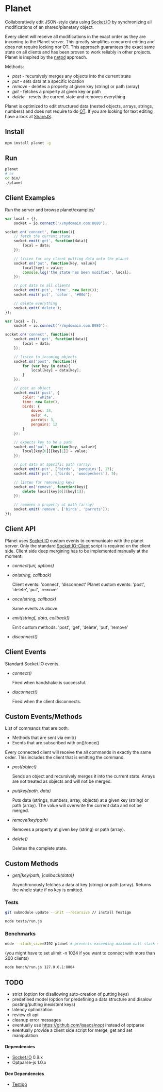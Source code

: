 # Planet

Collaboratively edit JSON-style data using 
[Socket.IO](https://github.com/LearnBoost/socket.io) by
synchronizing all modifications of an shared/planetary object.

Every client will receive all modifications in the exact order 
as they are incoming to the Planet server. This greatly simplifies
concurent editing and does not require locking nor OT.
This approach guarantees the exact same state on all clients
and has been proven to work reliably in other projects.
Planet is inspired by the [netpd](http://www.netpd.org/) approach.

Methods:
  - *post* - recursively merges any objects into the current state
  - *put* - sets data at a specific location
  - *remove* - deletes a property at given key (string) or path (array)
  - *get* - fetches a property at given key or path
  - *delete* - resets the current state and removes everything

Planet is optimized to edit structured data (nested objects, arrays, strings, numbers) 
and does not require to do [OT](http://en.wikipedia.org/wiki/Operational_transformation).
If you are looking for text editing have a look at 
[ShareJS](https://github.com/josephg/ShareJS).


Install
-------

```bash
npm install planet -g
```


Run
---

```bash
planet
# or
cd bin/
./planet
```

Client Examples
---------------

Run the server and browse planet/examples/


```javascript
var local = {},
	socket = io.connect('//mydomain.com:8080');

socket.on('connect', function(){
	// fetch the current state
	socket.emit('get', function(data){
		local = data;
	});

	// listen for any client putting data onto the planet
	socket.on('put', function(key, value){
		local[key] = value;
		console.log('the state has been modified', local);
	});

	// put data to all clients
	socket.emit('put', 'time', new Date());
	socket.emit('put', 'color', '#00d');

	// delete everything
	socket.emit('delete');
});
```

```javascript
var local = {},
	socket = io.connect('//mydomain.com:8080');

socket.on('connect', function(){
	socket.emit('get', function(data){
		local = data;
	});

	// listen to incoming objects
	socket.on('post', function(){
		for (var key in data){
			local[key] = data[key];
		}
	});

	// post an object
	socket.emit('post', {
		color: 'white',
		time: new Date(),
		birds: {
			doves: 34,
			owls: 4,
			parrots: 3,
			penguins: 12
		}
	});

	// expects key to be a path
	socket.on('put', function(key, value){
		local[key[0]][key[1]] = value;
	});

	// put data at specific path (array)
	socket.emit('put', ['birds', 'penguins'], 13);
	socket.emit('put', ['birds', 'woodpeckers'], 5);

	// listen for removeing keys
	socket.on('remove', function(key){
		delete local[key[0]][key[1]];
	});

	// removes a property at path (array)
	socket.emit('remove', ['birds', 'parrots']);
});
```


Client API
----------

Planet uses [Socket.IO](https://github.com/LearnBoost/socket.io) 
custom events to communicate with the planet server. 
Only the standard [Socket.IO-Client](https://github.com/LearnBoost/socket.io-client)
script is required on the client side. Client side deep mergining
has to be implemented manually at the moment. 

- *connect(uri, options)*

- *on(string, callback)*

  Client events: 'connect', 'disconnect'
  Planet custom events: 'post', 'delete', 'put', 'remove'

- *once(string, callback)*

  Same events as above

- *emit(string[, data, callback])*

  Emit custom methods: 'post', 'get', 'delete', 'put', 'remove'

- *disconnect()*


Client Events
-------------

Standard Socket.IO events.

- *connect()*

  Fired when handshake is successful.

- *disconnect()*

  Fired when the client disconnects.


Custom Events/Methods
---------------------

List of commands that are both:
  - Methods that are sent via emit()
  - Events that are subscribed with on()/once()

Every connected client will receive the all commands in exactly the same order.
This includes the client that is emitting the command.

- *post(object)*

  Sends an object and recursively merges it into the current state. 
  Arrays are not treated as objects and will not be merged.

- *put(key/path, data)*

  Puts data (strings, numbers, array, objects) at a given key (string) or path (array).
  The value will overwrite the current data and not be merged.

- *remove(key/path)*

  Removes a property at given key (string) or path (array).

- *delete()*

  Deletes the complete state.


Custom Methods
--------------

- *get([key/path, ]callback(data))*

  Asynchronously fetches a data at key (string) or path (array).
  Returns the whole state if no key is omitted.


### Tests

```bash
git submodule update --init --recursive // install Testigo

node tests/run.js
```

### Benchmarks
```bash
node --stack_size=8192 planet # prevents exceeding maximum call stack size
```

(you might have to set ulimit -n 1024 if you want to connect with more than 200 clients)

```bash
node bench/run.js 127.0.0.1:8004
```


TODO
----

- strict (option for disallowing auto-creation of putting keys)
- predefined model (option for predefining a data structure 
  and disalow posting/putting inexistent keys)
- latency optimization
- review cli api
- cleanup error messages
- eventually use https://github.com/isaacs/nopt instead of optparse
- eventually provide a client side script for merge, get and set manipulation


#### Dependencies

- [Socket.IO](http://socket.io/) 0.9.x
- Optparse-js 1.0.x


#### Dev Dependencies

- [Testigo](https://github.com/keeto/testigo)



